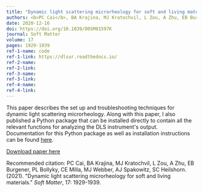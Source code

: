```yaml
---
title: "Dynamic light scattering microrheology for soft and living materials"
authors: <b>PC Cai</b>, BA Krajina, MJ Kratochvil, L Zou, A Zhu, EB Burgener, PL Bollyky, CE Milla, MJ Webber, AJ Spakowitz, SC Heilshorn
date: 2020-12-16
doi: https://doi.org/10.1039/D0SM01597K
journal: Soft Matter
volume: 17
pages: 1929-1939
ref-1-name: code
ref-1-link: https://dlsur.readthedocs.io/
ref-2-name: 
ref-2-link: 
ref-3-name:
ref-3-link:
ref-4-name:
ref-4-link:
---
```


This paper describes the set up and troubleshooting techniques for dynamic light scattering microrheology. Along with this paper, I also published a Python package that can be installed directly to contain all the relevant functions for analyzing the DLS instrument's output. Documentation for this Python package as well as installation instructions can be found [here](https://dlsur.readthedocs.io/).

[Download paper here](https://pubs.rsc.org/en/content/articlelanding/2021/sm/d0sm01597k)

Recommended citation: PC Cai, BA Krajina, MJ Kratochvil, L Zou, A Zhu, EB Burgener, PL Bollyky, CE Milla, MJ Webber, AJ Spakowitz, SC Heilshorn. (2021). "Dynamic light scattering microrheology for soft and living materials." <i>Soft Matter</i>, 17: 1929-1939.